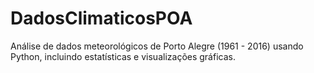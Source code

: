 # DadosClimaticosPOA
Análise de dados meteorológicos de Porto Alegre (1961 - 2016) usando Python, incluindo estatísticas e visualizações gráficas.
